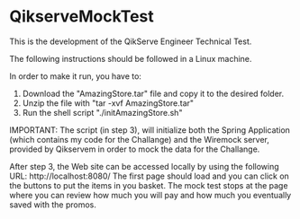 # QikserveMockTest

This is the development of the QikServe Engineer Technical Test.

The following instructions should be followed in a Linux machine.

In order to make it run, you have to:

1. Download the "AmazingStore.tar" file and copy it to the desired folder.
2. Unzip the file with "tar -xvf AmazingStore.tar" 
3. Run the shell script "./initAmazingStore.sh"

IMPORTANT: The script (in step 3), will initialize both the Spring Application (which contains my code for the Challange)
and the Wiremock server, provided by Qikservem in order to mock the data for the Challange.

After step 3, the Web site can be accessed locally by using the following URL: http://localhost:8080/
The first page should load and you can click on the buttons to put the items in you basket.
The mock test stops at the page where you can review how much you will pay and how much you eventually saved with the promos.



